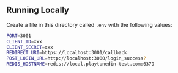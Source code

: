 ## Running Locally

Create a file in this directory called `.env` with the following values:

```sh
PORT=3001
CLIENT_ID=xxx
CLIENT_SECRET=xxx
REDIRECT_URI=https://localhost:3001/callback
POST_LOGIN_URL=http://localhost:3000/login_success?
REDIS_HOSTNAME=redis://local.playtunedin-test.com:6379
```
